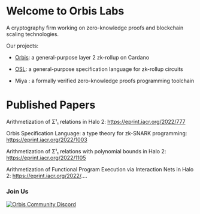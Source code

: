 # Welcome to Orbis Labs

A cryptography firm working on zero-knowledge proofs and blockchain scaling technologies. 

Our projects:

- [Orbis](https://github.com/Orbis-Tertius/Orbis): a general-purpose layer 2 zk-rollup on Cardano

- [OSL](https://eprint.iacr.org/2022/1003): a general-purpose specification language for zk-rollup circuits

- Miya <!--](https://github.com/Orbis-Tertius/zkp)-->: a formally verified zero-knowledge proofs programming toolchain

# Published Papers

Arithmetization of Σ¹₁ relations in Halo 2: https://eprint.iacr.org/2022/777

Orbis Specification Language: a type theory for zk-SNARK programming: https://eprint.iacr.org/2022/1003

Arithmetization of Σ¹₁ relations with polynomial bounds in Halo 2: https://eprint.iacr.org/2022/1105

Arithmetization of Functional Program Execution via Interaction Nets in Halo 2: https://eprint.iacr.org/2022/....

### Join Us

[![Orbis Community Discord](https://img.shields.io/discord/967512258877984798.svg?label=Discord&logo=Discord&colorB=7289da&style=for-the-badge)](https://discord.gg/orbisprotocol)
